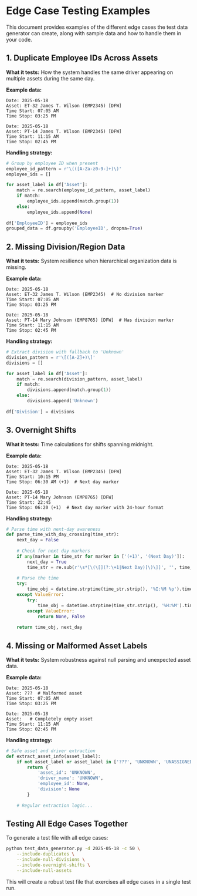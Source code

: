 # Edge Case Testing Examples

This document provides examples of the different edge cases the test data generator can create, along with sample data and how to handle them in your code.

## 1. Duplicate Employee IDs Across Assets

**What it tests:** How the system handles the same driver appearing on multiple assets during the same day.

**Example data:**
```
Date: 2025-05-18
Asset: ET-32 James T. Wilson (EMP2345) [DFW]
Time Start: 07:05 AM
Time Stop: 03:25 PM

Date: 2025-05-18
Asset: PT-14 James T. Wilson (EMP2345) [DFW]
Time Start: 11:15 AM
Time Stop: 02:45 PM
```

**Handling strategy:**
```python
# Group by employee ID when present
employee_id_pattern = r'\(([A-Za-z0-9-]+)\)'
employee_ids = []

for asset_label in df['Asset']:
    match = re.search(employee_id_pattern, asset_label)
    if match:
        employee_ids.append(match.group(1))
    else:
        employee_ids.append(None)
        
df['EmployeeID'] = employee_ids
grouped_data = df.groupby('EmployeeID', dropna=True)
```

## 2. Missing Division/Region Data

**What it tests:** System resilience when hierarchical organization data is missing.

**Example data:**
```
Date: 2025-05-18
Asset: ET-32 James T. Wilson (EMP2345)  # No division marker
Time Start: 07:05 AM
Time Stop: 03:25 PM

Date: 2025-05-18
Asset: PT-14 Mary Johnson (EMP8765) [DFW]  # Has division marker
Time Start: 11:15 AM
Time Stop: 02:45 PM
```

**Handling strategy:**
```python
# Extract division with fallback to 'Unknown'
division_pattern = r'\[([A-Z]+)\]'
divisions = []

for asset_label in df['Asset']:
    match = re.search(division_pattern, asset_label)
    if match:
        divisions.append(match.group(1))
    else:
        divisions.append('Unknown')
        
df['Division'] = divisions
```

## 3. Overnight Shifts

**What it tests:** Time calculations for shifts spanning midnight.

**Example data:**
```
Date: 2025-05-18
Asset: ET-32 James T. Wilson (EMP2345) [DFW]
Time Start: 10:15 PM
Time Stop: 06:30 AM (+1)  # Next day marker

Date: 2025-05-18
Asset: PT-14 Mary Johnson (EMP8765) [DFW]
Time Start: 22:45
Time Stop: 06:20 (+1)  # Next day marker with 24-hour format
```

**Handling strategy:**
```python
# Parse time with next-day awareness
def parse_time_with_day_crossing(time_str):
    next_day = False
    
    # Check for next day markers
    if any(marker in time_str for marker in ['(+1)', '(Next Day)']):
        next_day = True
        time_str = re.sub(r'\s*[\(\[](?:\+1|Next Day)[\)\]]', '', time_str)
    
    # Parse the time
    try:
        time_obj = datetime.strptime(time_str.strip(), '%I:%M %p').time()
    except ValueError:
        try:
            time_obj = datetime.strptime(time_str.strip(), '%H:%M').time()
        except ValueError:
            return None, False
    
    return time_obj, next_day
```

## 4. Missing or Malformed Asset Labels

**What it tests:** System robustness against null parsing and unexpected asset data.

**Example data:**
```
Date: 2025-05-18
Asset: ???  # Malformed asset
Time Start: 07:05 AM
Time Stop: 03:25 PM

Date: 2025-05-18
Asset:   # Completely empty asset
Time Start: 11:15 AM
Time Stop: 02:45 PM
```

**Handling strategy:**
```python
# Safe asset and driver extraction
def extract_asset_info(asset_label):
    if not asset_label or asset_label in ['???', 'UNKNOWN', 'UNASSIGNED']:
        return {
            'asset_id': 'UNKNOWN',
            'driver_name': 'UNKNOWN',
            'employee_id': None,
            'division': None
        }
        
    # Regular extraction logic...
```

## Testing All Edge Cases Together

To generate a test file with all edge cases:

```bash
python test_data_generator.py -d 2025-05-18 -c 50 \
    --include-duplicates \
    --include-null-divisions \
    --include-overnight-shifts \
    --include-null-assets
```

This will create a robust test file that exercises all edge cases in a single test run.